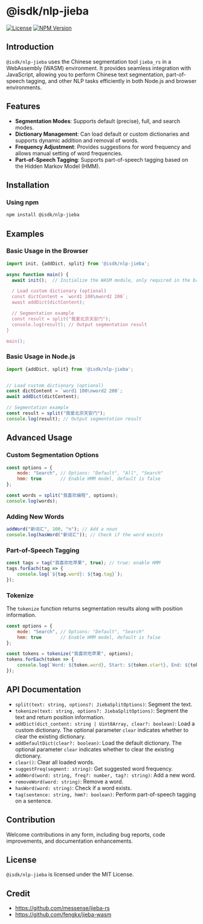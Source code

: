# @isdk/nlp-jieba

[![License](https://img.shields.io/badge/license-MIT-blue.svg)](LICENSE)
[![NPM Version](https://img.shields.io/npm/v/@isdk/nlp-jieba)](https://www.npmjs.com/package/@isdk/nlp-jieba)

## Introduction

`@isdk/nlp-jieba` uses the Chinese segmentation tool `jieba_rs` in a WebAssembly (WASM) environment. It provides seamless integration with JavaScript, allowing you to perform Chinese text segmentation, part-of-speech tagging, and other NLP tasks efficiently in both Node.js and browser environments.

## Features

- **Segmentation Modes**: Supports default (precise), full, and search modes.
- **Dictionary Management**: Can load default or custom dictionaries and supports dynamic addition and removal of words.
- **Frequency Adjustment**: Provides suggestions for word frequency and allows manual setting of word frequencies.
- **Part-of-Speech Tagging**: Supports part-of-speech tagging based on the Hidden Markov Model (HMM).

## Installation

### Using npm

```bash
npm install @isdk/nlp-jieba
```

## Examples

### Basic Usage in the Browser

```js
import init, {addDict, split} from '@isdk/nlp-jieba';

async function main() {
  await init();  // Initialize the WASM module, only required in the browser

  / Load custom dictionary (optional)
  const dictContent = `word1 100\nword2 200`;
  await addDict(dictContent);

  // Segmentation example
  const result = split("我爱北京天安门");
  console.log(result); // Output segmentation result
}

main();
```

### Basic Usage in Node.js

```js
import {addDict, split} from '@isdk/nlp-jieba';


// Load custom dictionary (optional)
const dictContent = `word1 100\nword2 200`;
await addDict(dictContent);

// Segmentation example
const result = split("我爱北京天安门");
console.log(result); // Output segmentation result
```

## Advanced Usage

### Custom Segmentation Options

```js
const options = {
    mode: "Search", // Options: "Default", "All", "Search"
    hmm: true       // Enable HMM model, default is false
};

const words = split("我喜欢编程", options);
console.log(words);
```

### Adding New Words

```js
addWord("新词汇", 100, "n"); // Add a noun
console.log(hasWord("新词汇")); // Check if the word exists
```

### Part-of-Speech Tagging

```js
const tags = tag("我喜欢吃苹果", true); // true: enable HMM
tags.forEach(tag => {
    console.log(`${tag.word}: ${tag.tag}`);
});
```

### Tokenize

The `tokenize` function returns segmentation results along with position information.

```js
const options = {
    mode: "Search", // Options: "Default", "Search"
    hmm: true       // Enable HMM model, default is false
};

const tokens = tokenize("我喜欢吃苹果", options);
tokens.forEach(token => {
    console.log(`Word: ${token.word}, Start: ${token.start}, End: ${token.end}`);
});
```

## API Documentation

* `split(text: string, options?: JiebaSplitOptions)`: Segment the text.
* `tokenize(text: string, options?: JiebaSplitOptions)`: Segment the text and return position information.
* `addDict(dict_content: string | Uint8Array, clear?: boolean)`: Load a custom dictionary. The optional parameter `clear` indicates whether to clear the existing dictionary.
* `addDefaultDict(clear?: boolean)`: Load the default dictionary. The optional parameter `clear` indicates whether to clear the existing dictionary.
* `clear()`: Clear all loaded words.
* `suggestFreq(segment: string)`: Get suggested word frequency.
* `addWord(word: string, freq?: number, tag?: string)`: Add a new word.
* `removeWord(word: string)`: Remove a word.
* `hasWord(word: string)`: Check if a word exists.
* `tag(sentence: string, hmm?: boolean)`: Perform part-of-speech tagging on a sentence.

## Contribution

Welcome contributions in any form, including bug reports, code improvements, and documentation enhancements.

## License

`@isdk/nlp-jieba` is licensed under the MIT License.

## Credit

* https://github.com/messense/jieba-rs
* https://github.com/fengkx/jieba-wasm
